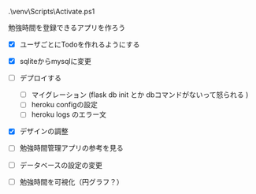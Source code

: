 .\venv\Scripts\Activate.ps1

勉強時間を登録できるアプリを作ろう

- [x] ユーザごとにTodoを作れるようにする
- [x] sqliteからmysqlに変更 
- [ ] デプロイする
    - [ ] マイグレーション (flask db init  とか dbコマンドがないって怒られる )
    - [ ] heroku configの設定
    - [ ] heroku logs のエラー文

- [x] デザインの調整

- [ ] 勉強時間管理アプリの参考を見る

- [ ] データベースの設定の変更
- [ ] 勉強時間を可視化（円グラフ？）